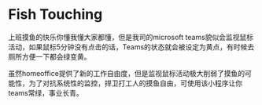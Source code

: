 # Fish Touching

 上班摸鱼的快乐你懂我懂大家都懂，但是我司的microsoft teams貌似会监视鼠标活动，如果鼠标5分钟没有点击的话，Teams的状态就会被设定为黄点，有时候去厕所方便一下都会绿变黄。

 虽然homeoffice提供了新的工作自由度，但是监视鼠标活动极大削弱了摸鱼的可能性，为了对抗系统性的监控，捍卫打工人的摸鱼自由，可使用该小程序让你teams常绿，事业长青。

